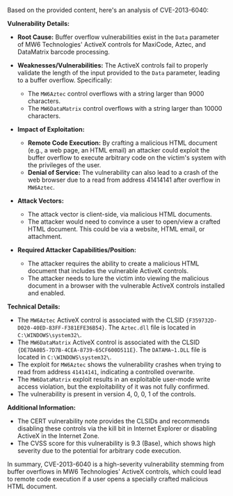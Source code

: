 Based on the provided content, here's an analysis of CVE-2013-6040:

**Vulnerability Details:**

*   **Root Cause:** Buffer overflow vulnerabilities exist in the `Data` parameter of MW6 Technologies' ActiveX controls for MaxiCode, Aztec, and DataMatrix barcode processing.
*   **Weaknesses/Vulnerabilities:** The ActiveX controls fail to properly validate the length of the input provided to the `Data` parameter, leading to a buffer overflow. Specifically:
    *   The `MW6Aztec` control overflows with a string larger than 9000 characters.
    *   The `MW6DataMatrix` control overflows with a string larger than 10000 characters.
*   **Impact of Exploitation:**
    *   **Remote Code Execution:** By crafting a malicious HTML document (e.g., a web page, an HTML email) an attacker could exploit the buffer overflow to execute arbitrary code on the victim's system with the privileges of the user.
    *   **Denial of Service:** The vulnerability can also lead to a crash of the web browser due to a read from address 41414141 after overflow in `MW6Aztec`.

*   **Attack Vectors:**
    *   The attack vector is client-side, via malicious HTML documents.
    *   The attacker would need to convince a user to open/view a crafted HTML document. This could be via a website, HTML email, or attachment.
*   **Required Attacker Capabilities/Position:**
    *   The attacker requires the ability to create a malicious HTML document that includes the vulnerable ActiveX controls.
    *   The attacker needs to lure the victim into viewing the malicious document in a browser with the vulnerable ActiveX controls installed and enabled.

**Technical Details:**

*   The `MW6Aztec` ActiveX control is associated with the CLSID `{F359732D-D020-40ED-83FF-F381EFE36B54}`. The `Aztec.dll` file is located in `C:\WINDOWS\system32\`.
*   The `MW6DataMatrix` ActiveX control is associated with the CLSID `{DE7DA0B5-7D7B-4CEA-8739-65CF600D511E}`. The `DATAMA~1.DLL` file is located in `C:\WINDOWS\system32\`.
*   The exploit for `MW6Aztec` shows the vulnerability crashes when trying to read from address `41414141`, indicating a controlled overwrite.
*   The `MW6DataMatrix` exploit results in an exploitable user-mode write access violation, but the exploitability of it was not fully confirmed.
*   The vulnerability is present in version 4, 0, 0, 1 of the controls.

**Additional Information:**

*   The CERT vulnerability note provides the CLSIDs and recommends disabling these controls via the kill bit in Internet Explorer or disabling ActiveX in the Internet Zone.
*   The CVSS score for this vulnerability is 9.3 (Base), which shows high severity due to the potential for arbitrary code execution.

In summary, CVE-2013-6040 is a high-severity vulnerability stemming from buffer overflows in MW6 Technologies' ActiveX controls, which could lead to remote code execution if a user opens a specially crafted malicious HTML document.